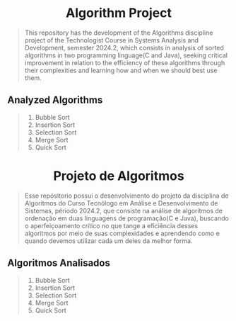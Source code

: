 <h1 align="center">Algorithm Project</h1>

> This repository has the development of the Algorithms discipline project of the Technologist Course in Systems Analysis and Development, semester 2024.2, which consists in analysis of sorted algorithms in two programming linguage(C and Java), seeking critical improvement in relation to the efficiency of these algorithms through their complexities and learning how and when we should best use them.

## Analyzed Algorithms
> 1. Bubble Sort
> 2. Insertion Sort
> 3. Selection Sort
> 4. Merge Sort
> 5. Quick Sort

<h1 align="center">Projeto de Algoritmos</h1>

> Esse repósitorio possui o desenvolvimento do projeto da disciplina de Algoritmos do Curso Tecnólogo em Análise e Desenvolvimento de Sistemas, périodo 2024.2, que consiste na análise de algoritmos de ordenação em duas linguagens de programação(C e Java), buscando o aperfeiçoamento crítico no que tange a eficiência desses algoritmos por meio de suas complexidades e aprendendo como e quando devemos utilizar cada um deles da melhor forma.

## Algoritmos Analisados
> 1. Bubble Sort
> 2. Insertion Sort
> 3. Selection Sort
> 4. Merge Sort
> 5. Quick Sort
